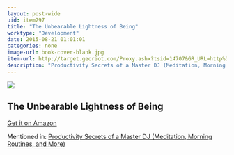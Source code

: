 ```yaml
---
layout: post-wide
uid: item297
title: "The Unbearable Lightness of Being"
worktype: "Development"
date: 2015-08-21 01:01:01
categories: none
image-url: book-cover-blank.jpg
item-url: http://target.georiot.com/Proxy.ashx?tsid=14707&GR_URL=http%3A%2F%2Fwww.amazon.com%2FThe-Unbearable-Lightness-Being-Novel%2Fdp%2F0061148520%2F
description: "Productivity Secrets of a Master DJ (Meditation, Morning Routines, and More)"
---
```

<a href="http://target.georiot.com/Proxy.ashx?tsid=14707&GR_URL=http%3A%2F%2Fwww.amazon.com%2FThe-Unbearable-Lightness-Being-Novel%2Fdp%2F0061148520%2F" target="blank"><img src="../../../../img/thumbs/book-cover-blank.jpg" class="prod-img"></a>
<h2>The Unbearable Lightness of Being</h2>
<p><a href="http://target.georiot.com/Proxy.ashx?tsid=14707&GR_URL=http%3A%2F%2Fwww.amazon.com%2FThe-Unbearable-Lightness-Being-Novel%2Fdp%2F0061148520%2F" target="blank">Get it on Amazon</a><p>
<p>Mentioned in: <a href="http://fourhourworkweek.com/2015/02/23/glitch-mob/" target="blank">Productivity Secrets of a Master DJ (Meditation, Morning Routines, and More)</a></p>
